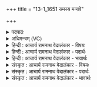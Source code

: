 +++
title = "13-1_1651 समस्य मन्यवे"

+++
<details><summary>पदपाठः</summary>

स꣢म्। अ꣣स्य। मन्य꣡वे꣢। वि꣡शः꣢꣯। वि꣡श्वाः꣢꣯। न꣣मन्त। कृष्ट꣡यः꣢। स꣣मुद्रा꣡य꣢। स꣣म्। उद्रा꣡य꣢। इ꣣व। सि꣡न्ध꣢꣯वः। १६५१।
</details>

<details><summary>अधिमन्त्रम् (VC)</summary>

- इन्द्रः
- वत्सः काण्वः
- गायत्री
- षड्जः
</details>

<details><summary>हिन्दी : आचार्य रामनाथ वेदालंकार - विषयः</summary>

प्रथम ऋचा की व्याख्या पूर्वार्चिक में १३७ क्रमाङ्क पर परमात्मा के विषय में की जा चुकी है। यहाँ राजा के दृष्टान्त से परमात्मा का विषय वर्णित है।
</details>

<details><summary>हिन्दी : आचार्य रामनाथ वेदालंकार - पदार्थः</summary>

पदार्थान्वयभाषाः -  जैसे (अस्य) इस इन्द्र राजा के (मन्यवे) क्रोध के सम्मुख (विश्वाः) सब (कृष्टयः) विनाशक (विशः) शत्रु-सेनाएँ (सं नमन्त) झुक जाती हैं, वैसे ही (अस्य) इस इन्द्र परमात्मा के (मन्यवे) तेज के सम्मुख (विश्वाः) सब (कृष्टयः) योगाभ्यासरूप कृषि करनेवाली (विशः) प्रजाएँ (सं नमन्त) नम्र हो जाती हैं, (समुद्राय इव) जैसे समुद्र को प्राप्त करने के लिए (सिन्धवः) नदियाँ (सं नमन्त) नम्र अर्थात् नीचे की ओर बहनेवाली हो जाती हैं ॥१॥ यहाँ उपमा और श्लेष अलङ्कार है ॥१॥
</details>

<details><summary>हिन्दी : आचार्य रामनाथ वेदालंकार - भावार्थः</summary>

भावार्थभाषाः -  जगदीश्वर का प्रताप,प्रभाव और महत्त्व सबसे महान् है,जिसके संमुख सभी नतमस्तक होते हैं ॥१॥
</details>

<details><summary>संस्कृत : आचार्य रामनाथ वेदालंकार - विषयः</summary>

तत्र प्रथमा ऋक् पूर्वार्चिके १३७ क्रमाङ्के परमात्मविषये व्याख्याता। अत्र नृपतिदृष्टान्तेन परमात्मविषयमाह।
</details>

<details><summary>संस्कृत : आचार्य रामनाथ वेदालंकार - पदार्थः</summary>

पदार्थान्वयभाषाः -  यथा (अस्य) इन्द्रस्य नृपतेः (मन्यवे) क्रोधाय (विश्वाः) सर्वाः (कृष्टयः) कर्षयित्र्यः (विशः) शत्रुसेनाः (सं नमन्त) संनमन्ति, तथैव (अस्य) इन्द्रस्य परमात्मनः (मन्यवे) तेजसे (विश्वाः) सर्वाः (कृष्टयः) योगाभ्यासरूपं कृषिकर्म कुर्वाणाः (विशः) प्रजाः (सं नमन्त) नम्रा भवन्ति, (समुद्राय इव) समुद्रं प्राप्तुं यथा (सिन्धवः) नद्यः (संनमन्त) नम्राः निम्नाभिमुखाः जायन्ते ॥१॥ अत्रोपमा श्लेषश्चालङ्कारः ॥१॥
</details>

<details><summary>संस्कृत : आचार्य रामनाथ वेदालंकार - भावार्थः</summary>

भावार्थभाषाः -  वरिष्ठः किल जगदीशस्य प्रतापः प्रभावो महिमा च यस्य पुरतः सर्वेऽपि नतमस्तका जायन्ते ॥१॥
</details>